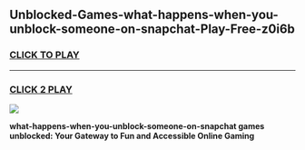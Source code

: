 
## Unblocked-Games-what-happens-when-you-unblock-someone-on-snapchat-Play-Free-z0i6b
<h3>
<a href="https://premium76.site?title=what-happens-when-you-unblock-someone-on-snapchat&ref=23A">CLICK TO PLAY</a></h3>
<hr>

<h3>
<a href="https://premium76.site?title=what-happens-when-you-unblock-someone-on-snapchat&ref=23A">CLICK 2 PLAY</a>
  
</h3>

<a href="https://premium76.site?title=what-happens-when-you-unblock-someone-on-snapchat&ref=23A"><img src="https://clearcache.store/games.png"></a>


**what-happens-when-you-unblock-someone-on-snapchat games unblocked: Your Gateway to Fun and Accessible Online Gaming**

